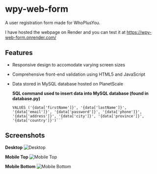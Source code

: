 # wpy-web-form

A user registration form made for WhoPlusYou.

I have hosted the webpage on Render and you can test it at https://wpy-web-form.onrender.com/

## Features

- Responsive design to accomodate varying screen sizes
- Comprehensive front-end validation using HTML5 and JavaScript
- Data stored in MySQL database hosted on PlanetScale

    **SQL command used to insert data into MySQL database (found in database.py)**

    ```INSERT INTO users (firstName, lastName, email, password, phone, address, city, province, country)
    VALUES ('{data['firstName']}', '{data['lastName']}', '{data['email']}', '{data['password']}', '{data['phone']}', '{data['address']}', '{data['city']}', '{data['province']}', '{data['country']}')```

## Screenshots

**Desktop**
![Desktop](https://i.imgur.com/pYN6625.png)

**Mobile Top**
![Mobile Top](https://i.imgur.com/0yzbRhb.png)

**Mobile Bottom**
![Mobile Bottom](https://i.imgur.com/j6dCCnk.png)




